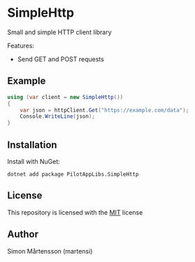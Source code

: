# SimpleHttp

Small and simple HTTP client library

Features:
  * Send GET and POST requests

## Example
```csharp
using (var client = new SimpleHttp())
{
	var json = httpClient.Get("https://example.com/data");
	Console.WriteLine(json);
}
```

## Installation
Install with NuGet:

```
dotnet add package PilotAppLibs.SimpleHttp
```

## License

This repository is licensed with the [MIT](LICENSE) license

## Author

Simon Mårtensson (martensi)
